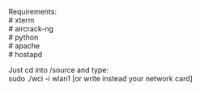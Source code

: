Requirements:
<br>	# xterm
<br>	# aircrack-ng
<br>	# python
<br>	# apache
<br>	# hostapd


Just cd into /source and type: <br>
sudo ./wci -i wlan1 [or write instead your network card]
